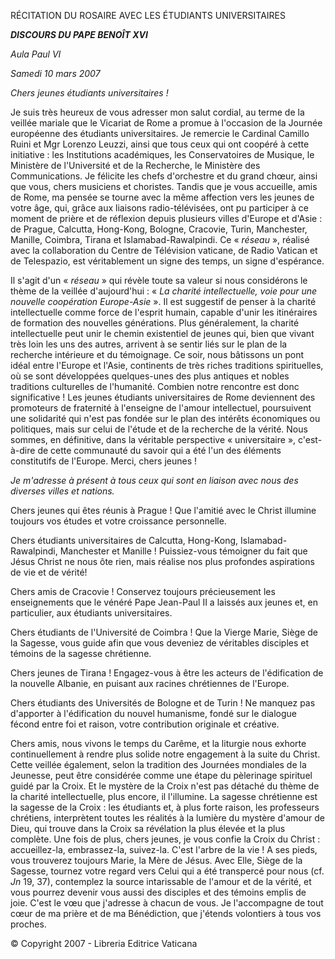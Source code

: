 RÉCITATION DU ROSAIRE AVEC LES ÉTUDIANTS UNIVERSITAIRES

***DISCOURS DU PAPE BENOÎT XVI***

*Aula Paul VI*

*Samedi 10 mars 2007*

*Chers jeunes étudiants universitaires !*

Je suis très heureux de vous adresser mon salut cordial, au terme de la veillée mariale que le Vicariat de Rome a promue à l'occasion de la Journée européenne des étudiants universitaires. Je remercie le Cardinal Camillo Ruini et Mgr Lorenzo Leuzzi, ainsi que tous ceux qui ont coopéré à cette initiative : les Institutions académiques, les Conservatoires de Musique, le Ministère de l'Université et de la Recherche, le Ministère des Communications. Je félicite les chefs d'orchestre et du grand chœur, ainsi que vous, chers musiciens et choristes. Tandis que je vous accueille, amis de Rome, ma pensée se tourne avec la même affection vers les jeunes de votre âge, qui, grâce aux liaisons radio-télévisées, ont pu participer à ce moment de prière et de réflexion depuis plusieurs villes d'Europe et d'Asie : de Prague, Calcutta, Hong-Kong, Bologne, Cracovie, Turin, Manchester, Manille, Coimbra, Tirana et Islamabad-Rawalpindi. Ce « *réseau* », réalisé avec la collaboration du Centre de Télévision vaticane, de Radio Vatican et de Telespazio, est véritablement un signe des temps, un signe d'espérance.

Il s'agit d'un « *réseau* » qui révèle toute sa valeur si nous considérons le thème de la veillée d'aujourd'hui : « *La charité intellectuelle, voie pour une nouvelle coopération Europe-Asie* ». Il est suggestif de penser à la charité intellectuelle comme force de l'esprit humain, capable d'unir les itinéraires de formation des nouvelles générations. Plus généralement, la charité intellectuelle peut unir le chemin existentiel de jeunes qui, bien que vivant très loin les uns des autres, arrivent à se sentir liés sur le plan de la recherche intérieure et du témoignage. Ce soir, nous bâtissons un pont idéal entre l'Europe et l'Asie, continents de très riches traditions spirituelles, où se sont développées quelques-unes des plus antiques et nobles traditions culturelles de l'humanité. Combien notre rencontre est donc significative ! Les jeunes étudiants universitaires de Rome deviennent des promoteurs de fraternité à l'enseigne de l'amour intellectuel, poursuivent une solidarité qui n'est pas fondée sur le plan des intérêts économiques ou politiques, mais sur celui de l'étude et de la recherche de la vérité. Nous sommes, en définitive, dans la véritable perspective « universitaire », c'est-à-dire de cette communauté du savoir qui a été l'un des éléments constitutifs de l'Europe. Merci, chers jeunes !

*Je m'adresse à présent à tous ceux qui sont en liaison avec nous des diverses villes et nations.*

Chers jeunes qui êtes réunis à Prague ! Que l'amitié avec le Christ illumine toujours vos études et votre croissance personnelle.

Chers étudiants universitaires de Calcutta, Hong-Kong, Islamabad-Rawalpindi, Manchester et Manille ! Puissiez-vous témoigner du fait que Jésus Christ ne nous ôte rien, mais réalise nos plus profondes aspirations de vie et de vérité!

Chers amis de Cracovie ! Conservez toujours précieusement les enseignements que le vénéré Pape Jean-Paul II a laissés aux jeunes et, en particulier, aux étudiants universitaires.

Chers étudiants de l'Université de Coimbra ! Que la Vierge Marie, Siège de la Sagesse, vous guide afin que vous deveniez de véritables disciples et témoins de la sagesse chrétienne.

Chers jeunes de Tirana ! Engagez-vous à être les acteurs de l'édification de la nouvelle Albanie, en puisant aux racines chrétiennes de l'Europe.

Chers étudiants des Universités de Bologne et de Turin ! Ne manquez pas d'apporter à l'édification du nouvel humanisme, fondé sur le dialogue fécond entre foi et raison, votre contribution originale et créative.

Chers amis, nous vivons le temps du Carême, et la liturgie nous exhorte continuellement à rendre plus solide notre engagement à la suite du Christ. Cette veillée également, selon la tradition des Journées mondiales de la Jeunesse, peut être considérée comme une étape du pèlerinage spirituel guidé par la Croix. Et le mystère de la Croix n'est pas détaché du thème de la charité intellectuelle, plus encore, il l'illumine. La sagesse chrétienne est la sagesse de la Croix : les étudiants et, à plus forte raison, les professeurs chrétiens, interprètent toutes les réalités à la lumière du mystère d'amour de Dieu, qui trouve dans la Croix sa révélation la plus élevée et la plus complète. Une fois de plus, chers jeunes, je vous confie la Croix du Christ : accueillez-la, embrassez-la, suivez-la. C'est l'arbre de la vie ! A ses pieds, vous trouverez toujours Marie, la Mère de Jésus. Avec Elle, Siège de la Sagesse, tournez votre regard vers Celui qui a été transpercé pour nous (cf. *Jn* 19, 37), contemplez la source intarissable de l'amour et de la vérité, et vous pourrez devenir vous aussi des disciples et des témoins emplis de joie. C'est le vœu que j'adresse à chacun de vous. Je l'accompagne de tout cœur de ma prière et de ma Bénédiction, que j'étends volontiers à tous vos proches.

© Copyright 2007 - Libreria Editrice Vaticana